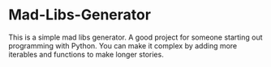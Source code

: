 # Mad-Libs-Generator
This is a simple mad libs generator. A good project for someone starting out programming with Python. You can make it complex by adding more iterables and functions to make longer stories.
